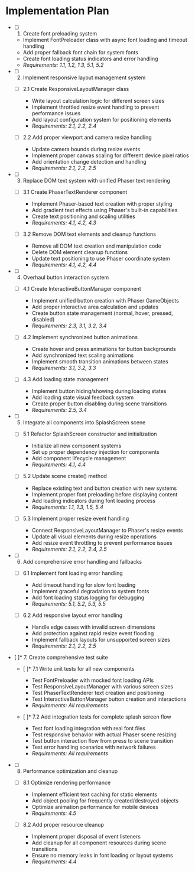 # Implementation Plan

- [ ] 1. Create font preloading system
  - Implement FontPreloader class with async font loading and timeout handling
  - Add proper fallback font chain for system fonts
  - Create font loading status indicators and error handling
  - _Requirements: 1.1, 1.2, 1.3, 5.1, 5.2_

- [ ] 2. Implement responsive layout management system
  - [ ] 2.1 Create ResponsiveLayoutManager class
    - Write layout calculation logic for different screen sizes
    - Implement throttled resize event handling to prevent performance issues
    - Add layout configuration system for positioning elements
    - _Requirements: 2.1, 2.2, 2.4_

  - [ ] 2.2 Add proper viewport and camera resize handling
    - Update camera bounds during resize events
    - Implement proper canvas scaling for different device pixel ratios
    - Add orientation change detection and handling
    - _Requirements: 2.1, 2.2, 2.5_

- [ ] 3. Replace DOM text system with unified Phaser text rendering
  - [ ] 3.1 Create PhaserTextRenderer component
    - Implement Phaser-based text creation with proper styling
    - Add gradient text effects using Phaser's built-in capabilities
    - Create text positioning and scaling utilities
    - _Requirements: 4.1, 4.2, 4.3_

  - [ ] 3.2 Remove DOM text elements and cleanup functions
    - Remove all DOM text creation and manipulation code
    - Delete DOM element cleanup functions
    - Update text positioning to use Phaser coordinate system
    - _Requirements: 4.1, 4.2, 4.4_

- [ ] 4. Overhaul button interaction system
  - [ ] 4.1 Create InteractiveButtonManager component
    - Implement unified button creation with Phaser GameObjects
    - Add proper interactive area calculation and updates
    - Create button state management (normal, hover, pressed, disabled)
    - _Requirements: 2.3, 3.1, 3.2, 3.4_

  - [ ] 4.2 Implement synchronized button animations
    - Create hover and press animations for button backgrounds
    - Add synchronized text scaling animations
    - Implement smooth transition animations between states
    - _Requirements: 3.1, 3.2, 3.3_

  - [ ] 4.3 Add loading state management
    - Implement button hiding/showing during loading states
    - Add loading state visual feedback system
    - Create proper button disabling during scene transitions
    - _Requirements: 2.5, 3.4_

- [ ] 5. Integrate all components into SplashScreen scene
  - [ ] 5.1 Refactor SplashScreen constructor and initialization
    - Initialize all new component systems
    - Set up proper dependency injection for components
    - Add component lifecycle management
    - _Requirements: 4.1, 4.4_

  - [ ] 5.2 Update scene create() method
    - Replace existing text and button creation with new systems
    - Implement proper font preloading before displaying content
    - Add loading indicators during font loading process
    - _Requirements: 1.1, 1.3, 1.5, 5.4_

  - [ ] 5.3 Implement proper resize event handling
    - Connect ResponsiveLayoutManager to Phaser's resize events
    - Update all visual elements during resize operations
    - Add resize event throttling to prevent performance issues
    - _Requirements: 2.1, 2.2, 2.4, 2.5_

- [ ] 6. Add comprehensive error handling and fallbacks
  - [ ] 6.1 Implement font loading error handling
    - Add timeout handling for slow font loading
    - Implement graceful degradation to system fonts
    - Add font loading status logging for debugging
    - _Requirements: 5.1, 5.2, 5.3, 5.5_

  - [ ] 6.2 Add responsive layout error handling
    - Handle edge cases with invalid screen dimensions
    - Add protection against rapid resize event flooding
    - Implement fallback layouts for unsupported screen sizes
    - _Requirements: 2.1, 2.2, 2.5_

- [ ]* 7. Create comprehensive test suite
  - [ ]* 7.1 Write unit tests for all new components
    - Test FontPreloader with mocked font loading APIs
    - Test ResponsiveLayoutManager with various screen sizes
    - Test PhaserTextRenderer text creation and positioning
    - Test InteractiveButtonManager button creation and interactions
    - _Requirements: All requirements_

  - [ ]* 7.2 Add integration tests for complete splash screen flow
    - Test font loading integration with real font files
    - Test responsive behavior with actual Phaser scene resizing
    - Test button interaction flow from press to scene transition
    - Test error handling scenarios with network failures
    - _Requirements: All requirements_

- [ ] 8. Performance optimization and cleanup
  - [ ] 8.1 Optimize rendering performance
    - Implement efficient text caching for static elements
    - Add object pooling for frequently created/destroyed objects
    - Optimize animation performance for mobile devices
    - _Requirements: 4.5_

  - [ ] 8.2 Add proper resource cleanup
    - Implement proper disposal of event listeners
    - Add cleanup for all component resources during scene transitions
    - Ensure no memory leaks in font loading or layout systems
    - _Requirements: 4.4_
